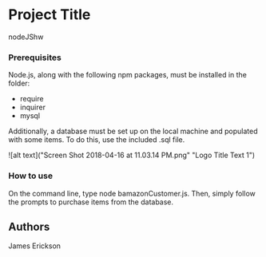 # Project Title

nodeJShw

### Prerequisites

Node.js, along with the following npm packages, must be installed in the folder:

  - require
  - inquirer
  - mysql

Additionally, a database must be set up on the local machine and populated with some items. To do this, use the included .sql file.

![alt text]("Screen Shot 2018-04-16 at 11.03.14 PM.png" "Logo Title Text 1")

### How to use

On the command line, type node bamazonCustomer.js. Then, simply follow the prompts to purchase items from the database.

## Authors

James Erickson
